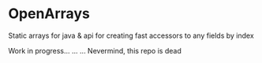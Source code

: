 # OpenArrays
Static arrays for java &amp; api for creating fast accessors to any fields by index

Work in progress...
...
...
Nevermind, this repo is dead
